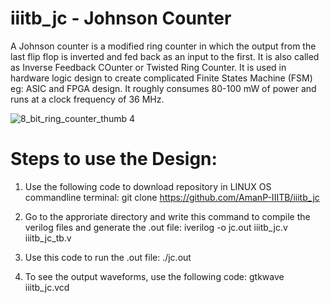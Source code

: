 # iiitb_jc - Johnson Counter
A Johnson counter is a modified ring counter in which the output from the last flip flop is inverted and fed back as an input to the first. It is also called as Inverse Feedback COunter or Twisted Ring Counter. It is used in hardware logic design to create complicated Finite States Machine (FSM) eg: ASIC and FPGA design. It roughly consumes 80-100 mW of power and runs at a clock frequency of 36 MHz.

![8_bit_ring_counter_thumb 4](https://user-images.githubusercontent.com/110079634/181281038-1708f9c6-5df8-4081-8218-e5faf6324e43.gif)


# Steps to use the Design:

1. Use the following code to download repository in LINUX OS commandline terminal:
 git clone https://github.com/AmanP-IIITB/iiitb_jc
 
2. Go to the approriate directory and write this command to compile the verilog files and generate the .out file:
   iverilog -o jc.out iiitb_jc.v iiitb_jc_tb.v
   
3. Use this code to run the .out file:
   ./jc.out
   
4. To see the output waveforms, use the following code:
   gtkwave iiitb_jc.vcd
